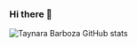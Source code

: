 ### Hi there 👋

![Taynara Barboza GitHub stats](https://github-readme-stats.vercel.app/api?username=taynaradb&show_icons=true&theme=radical)



